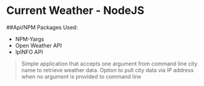 # Current Weather - NodeJS 

##Api/NPM Packages Used:

* NPM-Yargs
* Open Weather API
* IpINFO API

>Simple application that accepts one argument from command line city name to retrieve weather data.
>Option to pull city data via IP address when no argument is provided to command line
